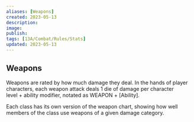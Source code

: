 ```yaml
---
aliases: [Weapons]
created: 2023-05-13
description: 
image: 
publish: 
tags: [13A/Combat/Rules/Stats]
updated: 2023-05-13
---
```


## Weapons

Weapons are rated by how much damage they deal. In the hands of player  
characters, each weapon attack deals 1 die of damage per character  
level + ability modifier, notated as WEAPON + \[Ability\].

Each class has its own version of the weapon chart, showing how well  
members of the class use weapons of a given damage category.